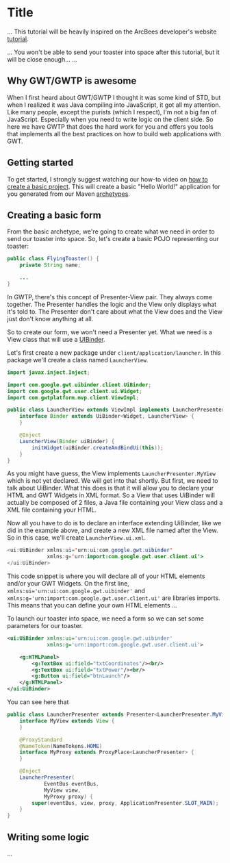 # Title
...
This tutorial will be heavily inspired on the ArcBees developer's website [tutorial](TODO).

...
You won't be able to send your toaster into space after this tutorial, but it will be close enough...
...

## Why GWT/GWTP is awesome
When I first heard about GWT/GWTP I thought it was some kind of STD, but when I realized it was Java compiling into JavaScript, it got all my attention. Like many people, except the purists (which I respect), I'm not a big fan of JavaScript. Especially when you need to write logic on the client side. So here we have GWTP that does the hard work for you and offers you tools that implements all the best practices on how to build web applications with GWT.

## Getting started
To get started, I strongly suggest watching our how-to video on [how to create a basic project](TODO). This will create a basic "Hello World!" application for you generated from our Maven [archetypes](TODO).

## Creating a basic form
From the basic archetype, we're going to create what we need in order to send our toaster into space. So, let's create a basic POJO representing our toaster:

```java
public class FlyingToaster() {
    private String name;

    ...
}
```

In GWTP, there's this concept of Presenter-View pair. They always come together. The Presenter handles the logic and the View only displays what it's told to. The Presenter don't care about what the View does and the View just don't know anything at all.

So to create our form, we won't need a Presenter yet. What we need is a View class that will use a [UIBinder](TODO).

Let's first create a new package under `client/application/launcher`. In this package we'll create a class named `LauncherView`.

```java
import javax.inject.Inject;

import com.google.gwt.uibinder.client.UiBinder;
import com.google.gwt.user.client.ui.Widget;
import com.gwtplatform.mvp.client.ViewImpl;

public class LauncherView extends ViewImpl implements LauncherPresenter.MyView {
    interface Binder extends UiBinder<Widget, LauncherView> {
    }

    @Inject
    LauncherView(Binder uiBinder) {
        initWidget(uiBinder.createAndBindUi(this));
    }
}
```

As you might have guess, the View implements `LauncherPresenter.MyView` which is not yet declared. We will get into that shortly. But first, we need to talk about UiBinder. What this does is that it will allow you to declare your HTML and GWT Widgets in XML format. So a View that uses UiBinder will actually be composed of 2 files, a Java file containing your View class and a XML file containing your HTML.

Now all you have to do is to declare an interface extending UiBinder, like we did in the example above, and create a new XML file named after the View. So in this case, we'll create `LauncherView.ui.xml`.

```java
<ui:UiBinder xmlns:ui='urn:ui:com.google.gwt.uibinder'
             xmlns:g='urn:import:com.google.gwt.user.client.ui'>
</ui:UiBinder>
```

This code snippet is where you will declare all of your HTML elements and/or your GWT Widgets. On the first line, `xmlns:ui='urn:ui:com.google.gwt.uibinder'` and `xmlns:g='urn:import:com.google.gwt.user.client.ui'` are libraries imports. This means that you can define your own HTML elements ... 

To launch our toaster into space, we need a form so we can set some parameters for our toaster.

```xml
<ui:UiBinder xmlns:ui='urn:ui:com.google.gwt.uibinder'
             xmlns:g='urn:import:com.google.gwt.user.client.ui'>

    <g:HTMLPanel>
        <g:TextBox ui:field="txtCoordinates"/><br/>
        <g:TextBox ui:field="txtPower"/><br/>
        <g:Button ui:field="btnLaunch"/>
    </g:HTMLPanel>
</ui:UiBinder>
```

You can see here that

```java
public class LauncherPresenter extends Presenter<LauncherPresenter.MyView, LauncherPresenter.MyProxy> {
    interface MyView extends View {
    }

    @ProxyStandard
    @NameToken(NameTokens.HOME)
    interface MyProxy extends ProxyPlace<LauncherPresenter> {
    }

    @Inject
    LauncherPresenter(
            EventBus eventBus,
            MyView view,
            MyProxy proxy) {
        super(eventBus, view, proxy, ApplicationPresenter.SLOT_MAIN);
    }
}
```

## Writing some logic
...

##
